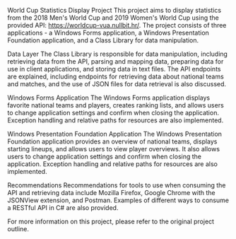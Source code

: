 World Cup Statistics Display Project
This project aims to display statistics from the 2018 Men's World Cup and 2019 Women's World Cup using the provided API: https://worldcup-vua.nullbit.hr/. The project consists of three applications - a Windows Forms application, a Windows Presentation Foundation application, and a Class Library for data manipulation.

Data Layer
The Class Library is responsible for data manipulation, including retrieving data from the API, parsing and mapping data, preparing data for use in client applications, and storing data in text files. The API endpoints are explained, including endpoints for retrieving data about national teams and matches, and the use of JSON files for data retrieval is also discussed.

Windows Forms Application
The Windows Forms application displays favorite national teams and players, creates ranking lists, and allows users to change application settings and confirm when closing the application. Exception handling and relative paths for resources are also implemented.

Windows Presentation Foundation Application
The Windows Presentation Foundation application provides an overview of national teams, displays starting lineups, and allows users to view player overviews. It also allows users to change application settings and confirm when closing the application. Exception handling and relative paths for resources are also implemented.

Recommendations
Recommendations for tools to use when consuming the API and retrieving data include Mozilla Firefox, Google Chrome with the JSONView extension, and Postman. Examples of different ways to consume a RESTful API in C# are also provided.

For more information on this project, please refer to the original project outline.
